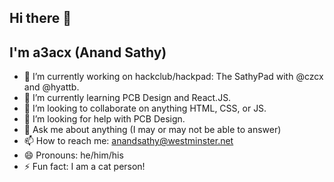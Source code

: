 ## Hi there 👋
## I'm a3acx (Anand Sathy)


- 🔭 I’m currently working on hackclub/hackpad: The SathyPad with @czcx and @hyattb.
- 🌱 I’m currently learning PCB Design and React.JS.
- 👯 I’m looking to collaborate on anything HTML, CSS, or JS.
- 🤔 I’m looking for help with PCB Design.
- 💬 Ask me about anything (I may or may not be able to answer)
- 📫 How to reach me: anandsathy@westminster.net
- 😄 Pronouns: he/him/his
- ⚡ Fun fact: I am a cat person!
